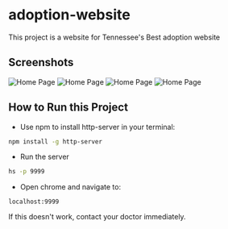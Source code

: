 # adoption-website

This project is a website for Tennessee's Best adoption website

## Screenshots
![Home Page](./ScrShot1.PNG)
![Home Page](./ScrShot2.PNG)
![Home Page](./ScrShot3.PNG)
![Home Page](./ScrShot4.PNG)


## How to Run this Project
* Use npm to install http-server in your terminal:
```sh
npm install -g http-server
```
* Run the server
```sh
hs -p 9999
```
* Open chrome and navigate to:
```
localhost:9999
```
If this doesn't work, contact your doctor immediately.  
